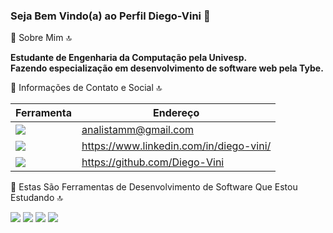 ### Seja Bem Vindo(a) ao Perfil Diego-Vini 👋

🚀 Sobre Mim 🔝

<strong>Estudante de Engenharia da Computação pela Univesp.</strong><br>
<strong>Fazendo especialização em desenvolvimento de software web pela Tybe.</strong>

📱 Informações de Contato e Social 🔝

Ferramenta | Endereço
------------ | -------------
<img src = "https://img.shields.io/badge/Gmail-D14836?style=for-the-badge&logo=gmail&logoColor=white" /> | analistamm@gmail.com
<img src = "https://img.shields.io/badge/LinkedIn-0077B5?style=for-the-badge&logo=linkedin&logoColor=white"/> | https://www.linkedin.com/in/diego-vini/
<img src="https://img.shields.io/badge/GitHub-100000?style=for-the-badge&logo=github&logoColor=white" /> | https://github.com/Diego-Vini

🚀 Estas São Ferramentas de Desenvolvimento de Software Que Estou Estudando 🔝

<img src="https://img.shields.io/badge/HTML5-E34F26?style=for-the-badge&logo=html5&logoColor=white" />  <img src="https://img.shields.io/badge/CSS-239120?style=for-the-badge&logo=css3&logoColor=white" /> <img src="https://img.shields.io/badge/JavaScript-323330?style=for-the-badge&logo=javascript&logoColor=F7DF1E" /> <img src="https://img.shields.io/badge/-ReactJs-61DAFB?logo=react&logoColor=white&style=for-the-badge" />


<!--
**Diego-Vini/Diego-Vini** is a ✨ _special_ ✨ repository because its `README.md` (this file) appears on your GitHub profile.


Here are some ideas to get you started:

- 🔭 I’m currently working on ...
- 🌱 I’m currently learning ...
- 👯 I’m looking to collaborate on ...
- 🤔 I’m looking for help with ...
- 💬 Ask me about ...
- 📫 How to reach me: ...
- 😄 Pronouns: ...
- ⚡ Fun fact: ...
-->
